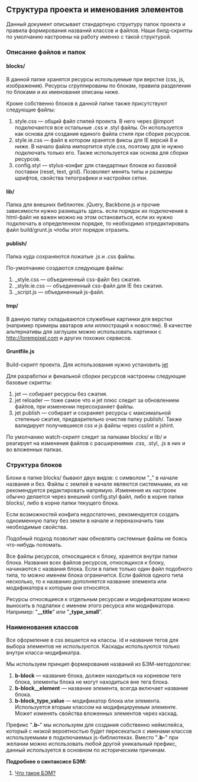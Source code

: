 <h2>Структура проекта и именования элементов</h2>

<p>Данный документ описывает стандартную структуру папок проекта и правила формирования названий классов и файлов. Наши билд-скрипты по умолчанию настроены на работу именно с такой структурой.</p>

<h3>Описание файлов и папок</h3>

<h4 id="blocks_">blocks/</h4>

<p>В данной папке хранятся ресурсы используемые при верстке (css, js, изображения). Ресурсы сгруппированы по блокам, правила разделения по блоками и их именования описаны ниже.</p>

<p>Кроме собственно блоков в данной папке также присутствуют следующие файлы:</p>

<ol>
<li>style.css — общий файл стилей проекта. В него через @import подключаются все остальные .css и .styl файлы. Он используется как основа для создания единого файла стиля при сборке ресурсов.</li>
<li>style.ie.css — файл в котором хранятся фиксы для IE версий 8 и ниже. В начало файла импортится style.css, поэтому для ie нужно подключать только его. Также используется как основа для сборки ресурсов.</li>
<li>config.styl — stylus-конфиг для стандартных блоков из базовой поставки (reset, text, grid). Позволяет менять типы и размеры шрифтов, свойства типографики и настройки сетки.</li>
</ol>

<h4 id="lib_">lib/</h4>

<p>Папка для внешних библиотек. jQuery, Backbone.js и прочие зависимости нужно размещать здесь. если порядок их подключения в html-файл не важен можно на этом остановиться, если их нужно подключать в определенном порядке, то необходимо отредактировать файл build/grunt.js чтобы этот порядок отразить.</p>

<h4 id="publish_">publish/</h4>

<p>Папка куда сохраняются пожатые .js и .css файлы.</p>

<p>По-умолчанию создаются следующие файлы:</p>

<ol>
<li>_style.css — объединенный css-файл без сжатия.</li>
<li>_style.ie.css — объединенный css-файл для IE без сжатия.</li>
<li>_script.js — объединенный js-файл.</li>
</ol>

<h4 id="tmp_">tmp/</h4>

<p>В данную папку складываются служебные картинки для верстки (например примеры аватаров или иллюстраций к новостям). В качестве альтернативы для заглушек можно использовать картинки с <a href="http://lorempixel.com">http://lorempixel.com</a> и других похожих сервисов.</p>

<h4 id="build_">Gruntfile.js</h4>

<p>Build-скрипт проекта. Для использования нужно установить <a href="https://github.com/i-akhmadullin/jet">jet</a></p>

<p>Для разработки и финальной сборки ресурсов настроены следующие базовые скрипты:</p>

<ol>
<li>jet — собирает ресурсы без сжатия. </li>
<li>jet reloader — тоже самое что и jet плюс следит за обновлением файлов, при изменении пересохраняет файлы.</li>
<li>jet publish — собирает и сохраняет ресурсы с максимальной степенью сжатия, предварительно очистив папку publish/. Также валидирует получившиеся css и js файлы через csslint и jshint.</li>
</ol>

<p>По умолчанию watch-скрипт следит за папками blocks/ и lib/ и реагирует на изменения файлов с расширениями .css, .styl, .js в них и во вложенных папках.</p>


<h3 id="_">Структура блоков</h3>

<p>Блоки в папке blocks/ бывают двух видов: с символом "_" в начале названия и без. Файлы с землей в начале являются системными, их не рекомендуется редактировать напрямую. Изменения их настроек обычно делается через внешний config.styl файл, либо в корне папки blocks/, либо в корне папки текущего блока.</p>

<p>Если возможностей конфига недостаточно, рекомендуется создать одноименную папку без земли в начале и переназначить там необходимые свойства. </p>

<p>Подобный подход позволит нам обновлять системные файлы не боясь что-нибудь поломать.</p>

<p>Все файлы ресурсов, относящиеся к блоку, хранятся внутри папки блока. Названия всех файлов ресурсов, относящихся к блоку, начинаются с названия блока. Если в папке только один файл подобного типа, то можно именем блока ограничится. Если файлов одного типа несколько, то к названию дополняется название элемента или модификатора к которым они относятся.</p>

<p>Ресурсы относящиеся к отдельным ресурсам и модификаторам можно выносить в подпапки с именем этого ресурса или модификатора. Например: "<strong>__title</strong>" или "<strong>_type_small</strong>".</p>

<h3 id="_">Наименования классов</h3>

<p>Все оформление в css вешается на классы. id и названия тегов для выбора элементов не используются. Каскады используются только внутри класса-модификатра.</p>

<p>Мы используем принцип формирования названий из БЭМ-методологии:</p>

<ol>
<li><strong>b-block</strong> — название блока, должен находиться на корневом теге блока, элементы блока не могут находиться вне тега блока.</li>
<li><strong>b-block__element</strong> — название элемента, всегда включает название блока.</li>
<li><strong>b-block_type_value</strong> — модификатор блока или элемента. Используется вторым классом на модифицируемым элементе. Может изменять свойства вложенных элементов через каскад.</li>
</ol>

<p>Префикс "<strong>.b-</strong>" мы используем для создания собственно неймспейса, который с низкой вероятностью будет пересекаться с именами классов используемыми в подключаемых js-библиотеках. Вместо "<strong>.b-</strong>" при желании можно использовать любой другой уникальный префикс, данный используется в основном по историческим причинам.</p>


<p><strong>Подробнее о синтаксисе БЭМ:</strong></p>

<ol>
    <li><a href="http://bem.github.com/bem-method/pages/beginning/beginning.ru.html">Что такое БЭМ?</a></li>
</ol>
